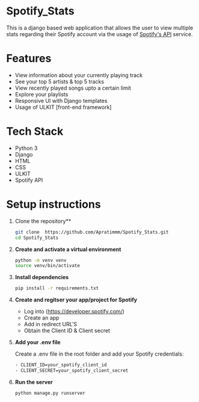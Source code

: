 # Spotify_Stats

This is a django based web application that allows the user to view multiple stats regarding their Spotify account via the usage of [Spotify's API](https://developer.spotify.com/documentation/web-api) service.



# Features

- View information about your currently playing track 
- See your top 5 artists & top 5 tracks
- View recently played songs upto a certain limit
- Explore your playlists
- Responsive UI with Django templates
- Usage of ULKIT [front-end framework]

# Tech Stack

- Python 3
- Django
- HTML
- CSS
- ULKIT
- Spotify API

# Setup instructions

1. Clone the repository**

    ```bash
    git clone  https://github.com/Apratimmm/Spotify_Stats.git
    cd Spotify_Stats

2. **Create and activate a virtual environment**

    ```bash
    python -m venv venv
    source venv/bin/activate

3. **Install dependencies**

    ```bash
    pip install -r requirements.txt

4. **Create and regitser your app/project for Spotify**

    - Log into (https://developer.spotify.com/)
    - Create an app
    - Add in redirect URL'S
    - Obtain the Client ID & Client secret

5. **Add your .env file**

    Create a .env file in the root folder and add your Spotify credentials:
    ```bash
    - CLIENT_ID=your_spotify_client_id
    - CLIENT_SECRET=your_spotify_client_secret

7. **Run the server**

    ```bash
    python manage.py runserver
     
    

